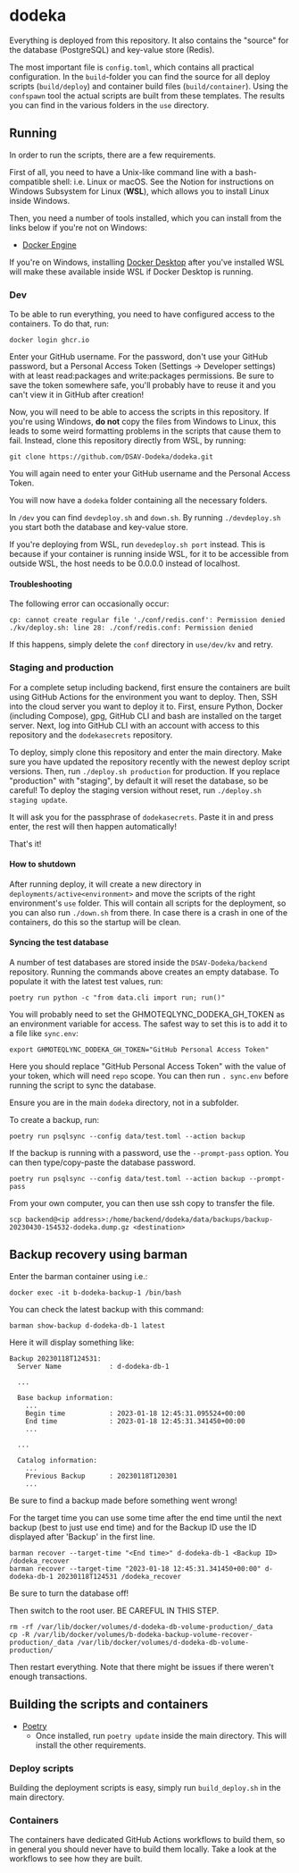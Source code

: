 # dodeka

Everything is deployed from this repository. It also contains the "source" for the database (PostgreSQL) and key-value store (Redis).

The most important file is `config.toml`, which contains all practical configuration. In the `build`-folder you can find the source for all deploy scripts (`build/deploy`) and container build files (`build/container`). Using the `confspawn` tool the actual scripts are built from these templates. The results you can find in the various folders in the `use` directory.

## Running

In order to run the scripts, there are a few requirements.

First of all, you need to have a Unix-like command line with a bash-compatible shell: i.e. Linux or macOS. See the Notion for instructions on Windows Subsystem for Linux (**WSL**), which allows you to install Linux inside Windows.

Then, you need a number of tools installed, which you can install from the links below if you're not on Windows:

* [Docker Engine](https://docs.docker.com/engine/install/)

If you're on Windows, installing [Docker Desktop](https://www.docker.com/products/docker-desktop) after you've installed WSL will make these available inside WSL if Docker Desktop is running.

### Dev

To be able to run everything, you need to have configured access to the containers. To do that, run:

```shell
docker login ghcr.io
```

Enter your GitHub username. For the password, don't use your GitHub password, but a Personal Access Token (Settings -> Developer settings) with at least read:packages and write:packages permissions. Be sure to save the token somewhere safe, you'll probably have to reuse it and you can't view it in GitHub after creation!

Now, you will need to be able to access the scripts in this repository. If you're using Windows, **do not** copy the files from Windows to Linux, this leads to some weird formatting problems in the scripts that cause them to fail. Instead, clone this repository directly from WSL, by running:

`git clone https://github.com/DSAV-Dodeka/dodeka.git`

You will again need to enter your GitHub username and the Personal Access Token.

You will now have a `dodeka` folder containing all the necessary folders.

In `/dev` you can find `devdeploy.sh` and `down.sh`. By running `./devdeploy.sh` you start both the database and key-value store.

If you're deploying from WSL, run `devedeploy.sh port` instead. This is because if your container is running inside WSL, for it to be accessible from outside WSL, the host needs to be 0.0.0.0 instead of localhost.

#### Troubleshooting

The following error can occasionally occur:

```
cp: cannot create regular file './conf/redis.conf': Permission denied
./kv/deploy.sh: line 28: ./conf/redis.conf: Permission denied
```

If this happens, simply delete the `conf` directory in `use/dev/kv` and retry.

### Staging and production

For a complete setup including backend, first ensure the containers are built using GitHub Actions for the environment you want to deploy. Then, SSH into the cloud server you want to deploy it to. First, ensure Python, Docker (including Compose), gpg, GitHub CLI and bash are installed on the target server. Next, log into GitHub CLI with an account with access to this repository and the `dodekasecrets` repository.

To deploy, simply clone this repository and enter the main directory. Make sure you have updated the repository recently with the newest deploy script versions. Then, run `./deploy.sh production` for production. If you replace "production" with "staging", by default it will reset the database, so be careful! To deploy the staging version without reset, run `./deploy.sh staging update`.

It will ask you for the passphrase of `dodekasecrets`. Paste it in and press enter, the rest will then happen automatically!

That's it!

#### How to shutdown

After running deploy, it will create a new directory in `deployments/active<environment>` and move the scripts of the right environment's `use` folder. This will contain all scripts for the deployment, so you can also run `./down.sh` from there. In case there is a crash in one of the containers, do this so the startup will be clean.

#### Syncing the test database

A number of test databases are stored inside the `DSAV-Dodeka/backend` repository. Running the commands above creates an empty database. To populate it with the latest test values, run:

```shell
poetry run python -c "from data.cli import run; run()"
```

You will probably need to set the GHMOTEQLYNC_DODEKA_GH_TOKEN as an environment variable for access. The safest way to set this is to add it to a file like `sync.env`:

```shell
export GHMOTEQLYNC_DODEKA_GH_TOKEN="GitHub Personal Access Token"
```

Here you should replace "GitHub Personal Access Token" with the value of your token, which will need `repo` scope. You can then run `. sync.env` before running the script to sync the database.

Ensure you are in the main `dodeka` directory, not in a subfolder.

To create a backup, run:
```shell
poetry run psqlsync --config data/test.toml --action backup
```

If the backup is running with a password, use the `--prompt-pass` option. You can then type/copy-paste the database password.

```shell
poetry run psqlsync --config data/test.toml --action backup --prompt-pass
```

From your own computer, you can then use ssh copy to transfer the file.

```shell
scp backend@<ip address>:/home/backend/dodeka/data/backups/backup-20230430-154532-dodeka.dump.gz <destination>
```




## Backup recovery using barman

Enter the barman container using i.e.:

```shell
docker exec -it b-dodeka-backup-1 /bin/bash
```

You can check the latest backup with this command:

```shell
barman show-backup d-dodeka-db-1 latest
```

Here it will display something like:

```
Backup 20230118T124531:
  Server Name            : d-dodeka-db-1
 
  ...

  Base backup information:
    ...
    Begin time           : 2023-01-18 12:45:31.095524+00:00
    End time             : 2023-01-18 12:45:31.341450+00:00
    ...

  ...

  Catalog information:
    ...
    Previous Backup      : 20230118T120301
    ...

```

Be sure to find a backup made before something went wrong!

For the target time you can use some time after the end time until the next backup (best to just use end time) and for the Backup ID use the ID displayed after 'Backup' in the first line.

```shell
barman recover --target-time "<End time>" d-dodeka-db-1 <Backup ID> /dodeka_recover
barman recover --target-time "2023-01-18 12:45:31.341450+00:00" d-dodeka-db-1 20230118T124531 /dodeka_recover
```

Be sure to turn the database off!

Then switch to the root user. BE CAREFUL IN THIS STEP.

```shell
rm -rf /var/lib/docker/volumes/d-dodeka-db-volume-production/_data
cp -R /var/lib/docker/volumes/b-dodeka-backup-volume-recover-production/_data /var/lib/docker/volumes/d-dodeka-db-volume-production/
```

Then restart everything. Note that there might be issues if there weren't enough transactions. 

## Building the scripts and containers

* [Poetry](https://python-poetry.org/docs/master/)
    * Once installed, run `poetry update` inside the main directory. This will install the other requirements.

### Deploy scripts

Building the deployment scripts is easy, simply run `build_deploy.sh` in the main directory.

### Containers

The containers have dedicated GitHub Actions workflows to build them, so in general you should never have to build them locally. Take a look at the workflows to see how they are built.

